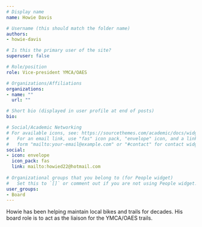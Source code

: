 ```yaml
---
# Display name
name: Howie Davis

# Username (this should match the folder name)
authors:
- howie-davis

# Is this the primary user of the site?
superuser: false

# Role/position
role: Vice-president YMCA/OAES

# Organizations/Affiliations
organizations:
- name: ""
  url: ""

# Short bio (displayed in user profile at end of posts)
bio:

# Social/Academic Networking
# For available icons, see: https://sourcethemes.com/academic/docs/widgets/#icons
#   For an email link, use "fas" icon pack, "envelope" icon, and a link in the
#   form "mailto:your-email@example.com" or "#contact" for contact widget.
social:
- icon: envelope
  icon_pack: fas
  link: mailto:howied22@hotmail.com
  
# Organizational groups that you belong to (for People widget)
#   Set this to `[]` or comment out if you are not using People widget.  
user_groups:
- Board
---
```


Howie has been helping maintain local bikes and trails for decades. His board role is to act as the liaison for the YMCA/OAES trails.
